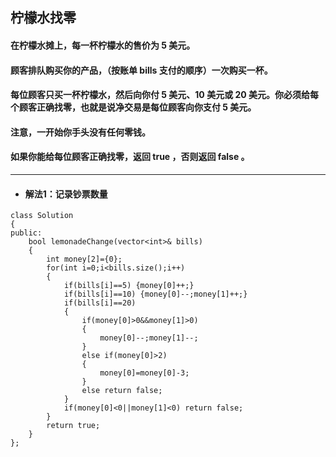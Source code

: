 ## 柠檬水找零
#### 在柠檬水摊上，每一杯柠檬水的售价为 5 美元。

#### 顾客排队购买你的产品，（按账单 bills 支付的顺序）一次购买一杯。

#### 每位顾客只买一杯柠檬水，然后向你付 5 美元、10 美元或 20 美元。你必须给每个顾客正确找零，也就是说净交易是每位顾客向你支付 5 美元。

#### 注意，一开始你手头没有任何零钱。

#### 如果你能给每位顾客正确找零，返回 true ，否则返回 false 。

---
* #### 解法1：记录钞票数量
```
class Solution 
{
public:
    bool lemonadeChange(vector<int>& bills) 
    {
        int money[2]={0};
        for(int i=0;i<bills.size();i++)
        {
            if(bills[i]==5) {money[0]++;}
            if(bills[i]==10) {money[0]--;money[1]++;}
            if(bills[i]==20) 
            {
                if(money[0]>0&&money[1]>0)
                {
                    money[0]--;money[1]--;
                }
                else if(money[0]>2)
                {
                    money[0]=money[0]-3;
                }
                else return false;
            }
            if(money[0]<0||money[1]<0) return false;
        }
        return true;
    }
};

```
